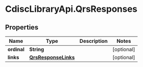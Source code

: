 # CdiscLibraryApi.QrsResponses

## Properties

Name | Type | Description | Notes
------------ | ------------- | ------------- | -------------
**ordinal** | **String** |  | [optional] 
**links** | [**QrsResponseLinks**](QrsResponseLinks.md) |  | [optional] 



